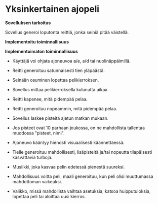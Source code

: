 # Yksinkertainen ajopeli

**Sovelluksen tarkoitus**

Sovellus generoi loputonta reittiä, jonka seiniä pitää väistellä.

**Implementoitu toiminnallisuus**

**Implementoimaton toiminnallisuus**

- Käyttäjä voi ohjata ajoneuvoa a/e, a/d tai nuolinäppäimillä.

- Reitti generoituu satunnaisesti tien yläpäästä.

- Seinään osuminen lopettaa pelikierroksen.

- Sovellus mittaa pelikierroksella kulunutta aikaa.

- Reitti kapenee, mitä pidempää pelaa.

- Reitti generoituu nopeammin, mitä pidempää pelaa.

- Sovellus laskee pisteitä ajetun matkan mukaan.

- Jos pisteet ovat 10 parhaan joukossa, on ne mahdollista tallentaa muodossa "pisteet, nimi".

- Ajoneuvo kääntyy hienosti visuaalisesti käännettäessä.

- Tielle generoituu mahdollisesti, lisäpisteitä ja/tai nopeutta tilapäisesti kasvattavia turboja.

- Musiikki, joka kasvaa pelin edetessä pienestä suureksi.

- Mahdollisuus voitta peli, maali generoituu, kun peli olisi muuttumassa mahdottoman vaikeaksi.

- Valikko, missä mahdollista vaihtaa asetuksia, katsoa huipputuloksia, lopettaa peli tai aloittaa uusi kierros.
